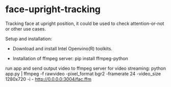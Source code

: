 # face-upright-tracking
Tracking face at upright position, it could be used to check attention-or-not or other use cases.

Setup and installation:
- Download and install Intel Openvino(R) toolkits.

- Installation of ffmpeg server: 
  pip install ffmpeg-python

run app and send output video to ffmpeg server for video streaming:
python app.py | ffmpeg -f rawvideo -pixel_format bgr2 -framerate 24 -video_size 1280x720 -i - http://0.0.0.0:3004/fac.ffm
